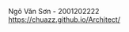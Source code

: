 Ngô Văn Sơn - 2001202222                                                                                                    
https://chuazz.github.io/Architect/
